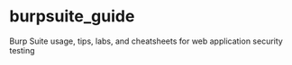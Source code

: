 # burpsuite_guide
Burp Suite usage, tips, labs, and cheatsheets for web application security testing
